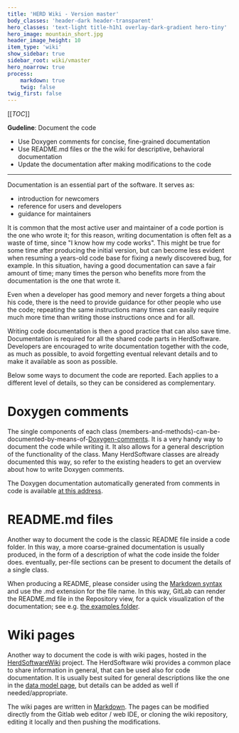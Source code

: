 ```yaml
---
title: 'HERD Wiki - Version master'
body_classes: 'header-dark header-transparent'
hero_classes: 'text-light title-h1h1 overlay-dark-gradient hero-tiny'
hero_image: mountain_short.jpg
header_image_height: 10
item_type: 'wiki'
show_sidebar: true
sidebar_root: wiki/vmaster
hero_noarrow: true
process:
    markdown: true
    twig: false
twig_first: false
---
```


[[_TOC_]]

**Gudeline**: Document the code
* Use Doxygen comments for concise, fine-grained documentation
* Use README.md files or the the wiki for descriptive, behavioral documentation
* Update the documentation after making modifications to the code

---

Documentation is an essential part of the software. It serves as:
* introduction for newcomers
* reference for users and developers
* guidance for maintainers

It is common that the most active user and maintainer of a code portion is the one who wrote it; for this reason, writing documentation is often felt as a waste of time, since "I know how my code works". This might be true for some time after producing the initial version, but can become less evident when resuming a years-old code base for fixing a newly discovered bug, for example. In this situation, having a good documentation can save a fair amount of time; many times the person who benefits more from the documentation is the one that wrote it.

Even when a developer has good memory and never forgets a thing about his code, there is the need to provide guidance for other people who use the code; repeating the same instructions many times can easily require much more time than writing those instructions once and for all.

Writing code documentation is then a good practice that can also save time. Documentation is required for all the shared code parts in HerdSoftware. Developers are encouraged to write documentation together with the code, as much as possible, to avoid forgetting eventual relevant details and to make it available as soon as possible.

Below some ways to document the code are reported. Each applies to a different level of details, so they can be considered as complementary.

# Doxygen comments
The single components of each class (members-and-methods)-can-be-documented-by-means-of-[Doxygen-comments](Developer's-manual/Tools.md#doxygen). It is a very handy way to document the code while writing it. It also allows for a general description of the functionality of the class. Many HerdSoftware classes are already documented this way, so refer to the existing headers to get an overview about how to write Doxygen comments.

The Doxygen documentation automatically generated from comments in code is available [at this address](https://wizard.fi.infn.it/herd/software/doxygen).

# README.md files
Another way to document the code is the classic README file inside a code folder. In this way, a more coarse-grained documentation is usually produced, in the form of a description of what the code inside the folder does. eventually, per-file sections can be present to document the details of a single class.

When producing a README, please consider using the [Markdown syntax](https://spec.commonmark.org/) and use the .md extension for the file name. In this way, GitLab can render the README.md file in the Repository view, for a quick visualization of the documentation; see e.g. [the examples folder](https://git.recas.ba.infn.it/herd/HerdSoftware/tree/master/examples).

# Wiki pages
Another way to document the code is with wiki pages, hosted in the
[HerdSoftwareWiki](https://git.recas.ba.infn.it/herd/HerdSoftwareWiki) project.
The HerdSoftware wiki provides a common place to share information in general,
that can be used also for code documentation. It is usually best suited for
general descriptions like the one in the [data model page](User's-manual/Data-model.md),
but details can be added as well if needed/appropriate.

The wiki pages are written in [Markdown](https://spec.commonmark.org). The
pages can be modified directly from the Gitlab web editor / web IDE, or cloning
the wiki repository, editing it locally and then pushing the modifications.

